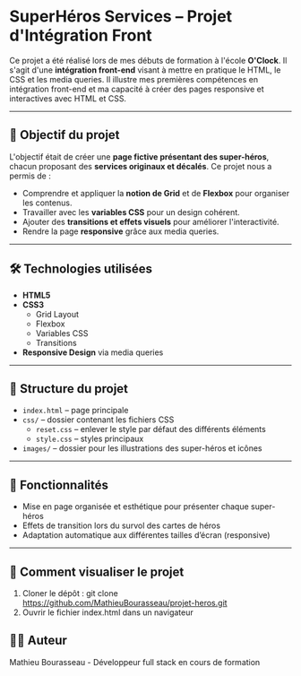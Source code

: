 # SuperHéros Services – Projet d'Intégration Front

Ce projet a été réalisé lors de mes débuts de formation à l'école **O'Clock**. Il s'agit d'une **intégration front-end** visant à mettre en pratique le HTML, le CSS et les media queries. Il illustre mes premières compétences en intégration front-end et ma capacité à créer des pages responsive et interactives avec HTML et CSS.

---

## 🎯 Objectif du projet

L'objectif était de créer une **page fictive présentant des super-héros**, chacun proposant des **services originaux et décalés**. Ce projet nous a permis de :

- Comprendre et appliquer la **notion de Grid** et de **Flexbox** pour organiser les contenus.
- Travailler avec les **variables CSS** pour un design cohérent.
- Ajouter des **transitions et effets visuels** pour améliorer l'interactivité.
- Rendre la page **responsive** grâce aux media queries.

---

## 🛠 Technologies utilisées

- **HTML5**
- **CSS3**
  - Grid Layout
  - Flexbox
  - Variables CSS
  - Transitions
- **Responsive Design** via media queries

---

## 📄 Structure du projet

- `index.html` – page principale
- `css/` – dossier contenant les fichiers CSS
  - `reset.css` – enlever le style par défaut des différents éléments
  - `style.css` – styles principaux
- `images/` – dossier pour les illustrations des super-héros et icônes

---

## 🌟 Fonctionnalités

- Mise en page organisée et esthétique pour présenter chaque super-héros
- Effets de transition lors du survol des cartes de héros
- Adaptation automatique aux différentes tailles d’écran (responsive)

---

## 🚀 Comment visualiser le projet

1. Cloner le dépôt : git clone https://github.com/MathieuBourasseau/projet-heros.git
2. Ouvrir le fichier index.html dans un navigateur

## 👨‍💻 Auteur 

Mathieu Bourasseau - Développeur full stack en cours de formation